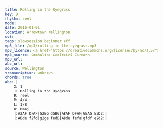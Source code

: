 ```yaml
---
title: Rolling in the Ryegrass
key: D
rhythm: reel
mode:
date: 2016-01-01
location: Arrowtown Wellington
set:
tags: slowsession beginner aff
mp3_file: /mp3/rolling-in-the-ryegrass.mp3
mp3_licence: <a href="https://creativecommons.org/licenses/by-nc/2.5/">CC-BY-NC-2.5</a>
mp3_source: Comhaltas Ceoltóirí Éireann
mp3_url:
abc_url:
source: Wellington
transcription: unknown
chords: true
abc: |
    X: 1
    T: Rolling in the Ryegrass
    R: reel
    M: 4/4
    L: 1/8
    K: Dmaj
    |:A2AF DFAF|G2BG dGBG|ABAF DFAF|GBAG E2D2:|
    |:ABde f2fd|g2ge fedB|ABde fefa|gfdf e2d2:|
---
```

